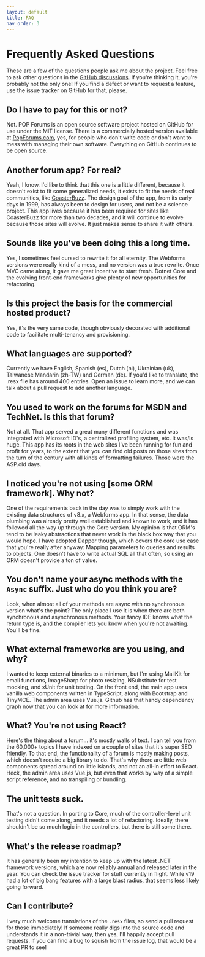 ```yaml
---
layout: default
title: FAQ
nav_order: 3
---
```

# Frequently Asked Questions

These are a few of the questions people ask me about the project. Feel free to ask other questions in the [GitHub discussions](https://github.com/POPWorldMedia/POPForums/discussions). If you're thinking it, you're probably not the only one! If you find a defect or want to request a feature, use the issue tracker on GitHub for that, please.

## Do I have to pay for this or not?
Not. POP Forums is an open source software project hosted on GitHub for use under the MIT license. There is a commercially hosted version available at [PopForums.com](https://popforums.com/), yes, for people who don't write code or don't want to mess with managing their own software. Everything on GitHub continues to be open source.

## Another forum app? For real?
Yeah, I know. I'd like to think that this one is a little different, because it doesn't exist to fit some generalized needs, it exists to fit the needs of real communities, like [CoasterBuzz](https://coasterbuzz.com/). The design goal of the app, from its early days in 1999, has always been to design for users, and not be a science project. This app lives because it has been required for sites like CoasterBuzz for more than two decades, and it will continue to evolve because those sites will evolve. It just makes sense to share it with others.

## Sounds like you've been doing this a long time.
Yes, I sometimes feel cursed to rewrite it for all eternity. The Webforms versions were really kind of a mess, and no version was a true rewrite. Once MVC came along, it gave me great incentive to start fresh. Dotnet Core and the evolving front-end frameworks give plenty of new opportunities for refactoring.

## Is this project the basis for the commercial hosted product?
Yes, it's the very same code, though obviously decorated with additional code to facilitate multi-tenancy and provisioning.

## What languages are supported?
Currently we have English, Spanish (es), Dutch (nl), Ukrainian (uk), Taiwanese Mandarin (zh-TW) and German (de). If you'd like to translate, the .resx file has around 400 entries. Open an issue to learn more, and we can talk about a pull request to add another language.

## You used to work on the forums for MSDN and TechNet. Is this that forum?
Not at all. That app served a great many different functions and was integrated with Microsoft ID's, a centralized profiling system, etc. It was/is huge. This app has its roots in the web sites I've been running for fun and profit for years, to the extent that you can find old posts on those sites from the turn of the century with all kinds of formatting failures. Those were the ASP.old days.

## I noticed you're not using [some ORM framework]. Why not?
One of the requirements back in the day was to simply work with the existing data structures of v8.x, a Webforms app. In that sense, the data plumbing was already pretty well established and known to work, and it has followed all the way up through the Core version. My opinion is that ORM's tend to be leaky abstractions that never work in the black box way that you would hope. I have adopted Dapper though, which covers the core use case that you're really after anyway: Mapping parameters to queries and results to objects. One doesn't have to write actual SQL all that often, so using an ORM doesn't provide a ton of value.

## You don't name your async methods with the `Async` suffix. Just who do you think you are?
Look, when almost all of your methods are async with no synchronous version what's the point? The only place I use it is when there are both synchronous and asynchronous methods. Your fancy IDE knows what the return type is, and the compiler lets you know when you're not awaiting. You'll be fine.

## What external frameworks are you using, and why?
I wanted to keep external binaries to a minimum, but I'm using MailKit for email functions, ImageSharp for photo resizing, NSubstitute for test mocking, and xUnit for unit testing. On the front end, the main app uses vanilla web components written in TypeScript, along with Bootstrap and TinyMCE. The admin area uses Vue.js. Github has that handy dependency graph now that you can look at for more information.

## What? You're not using React?
Here's the thing about a forum... it's mostly walls of text. I can tell you from the 60,000+ topics I have indexed on a couple of sites that it's super SEO friendly. To that end, the functionality of a forum is mostly making posts, which doesn't require a big library to do. That's why there are little web components spread around on little islands, and not an all-in effort to React. Heck, the admin area uses Vue.js, but even that works by way of a simple script reference, and no transpiling or bundling.

## The unit tests suck.
That's not a question. In porting to Core, much of the controller-level unit testing didn't come along, and it needs a lot of refactoring. Ideally, there shouldn't be so much logic in the controllers, but there is still some there.

## What's the release roadmap?
It has generally been my intention to keep up with the latest .NET framework versions, which are now reliably annual and released later in the year. You can check the issue tracker for stuff currently in flight. While v19 had a lot of big bang features with a large blast radius, that seems less likely going forward.

## Can I contribute?
I very much welcome translations of the `.resx` files, so send a pull request for those immediately! If someone really digs into the source code and understands it in a non-trivial way, then yes, I'll happily accept pull requests. If you can find a bug to squish from the issue log, that would be a great PR to see!